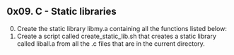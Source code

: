 ## 0x09. C - Static libraries
0.  Create the static library libmy.a containing all the functions listed below:
1.  Create a script called create_static_lib.sh that creates a static library called liball.a from all the .c files that are in the current directory.
